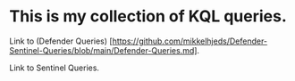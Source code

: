 # This is my collection of KQL queries.

Link to (Defender Queries) [https://github.com/mikkelhjeds/Defender-Sentinel-Queries/blob/main/Defender-Queries.md].

Link to Sentinel Queries.
